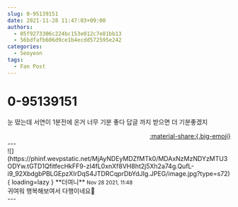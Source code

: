 ```yaml
---
slug: 0-95139151
date: 2021-11-28 11:47:03+09:00
authors:
  - 05f9273306c224bc153e012c7e81bb13
  - 56bdfafb606d9ce1b4ecdd572595e242
categories:
  - Seoyeon
tags:
  - Fan Post
---
```


# 0-95139151

<div class="post-container" markdown="1">
<div class="content-container md-sidebar__scrollwrap" markdown="1">

눈 떴는데 서연이 1분전에 온거 너무 기분 좋다 답글 까지 받으면 더 기분좋겠지

</div>
</div>

<div style="text-align: right;" markdown="1">
<a href="https://weverse.io/fromis9/fanpost/0-95139151" style="text-align: right;">:material-share:{.big-emoji}</a>
</div>
---

<div class="comments-container md-sidebar__scrollwrap" markdown="1">
<div class="comment" markdown="1">
<div class='id-container' markdown="1">
![](https://phinf.wevpstatic.net/MjAyNDEyMDZfMTk0/MDAxNzMzNDYzMTU3ODYw.tGTD1QfitfecHkFF9-zI4fL0xnXf8VH8ht2j5Xh2a74g.QufL-i9_92XbdgbPBLGEpzXIrDqS4JTDRCqprDbYdJIg.JPEG/image.jpg?type=s72){ loading=lazy }
**<span class="artist">더여니</span>** <small>Nov 28 2021, 11:48</small><br>
</div>
<div class='comment-body' markdown="1">
귀여워 행복해보여서 다행이네요🥳
</div>
</div>
</div>
---

